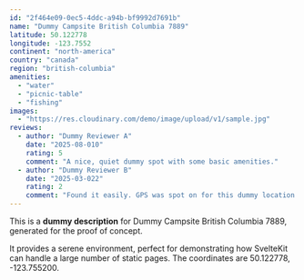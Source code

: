 ```yaml
---
id: "2f464e09-0ec5-4ddc-a94b-bf9992d7691b"
name: "Dummy Campsite British Columbia 7889"
latitude: 50.122778
longitude: -123.7552
continent: "north-america"
country: "canada"
region: "british-columbia"
amenities:
  - "water"
  - "picnic-table"
  - "fishing"
images:
  - "https://res.cloudinary.com/demo/image/upload/v1/sample.jpg"
reviews:
  - author: "Dummy Reviewer A"
    date: "2025-08-010"
    rating: 5
    comment: "A nice, quiet dummy spot with some basic amenities."
  - author: "Dummy Reviewer B"
    date: "2025-03-022"
    rating: 2
    comment: "Found it easily. GPS was spot on for this dummy location."
---
```


This is a **dummy description** for Dummy Campsite British Columbia 7889, generated for the proof of concept.

It provides a serene environment, perfect for demonstrating how SvelteKit can handle a large number of static pages. The coordinates are 50.122778, -123.755200.
